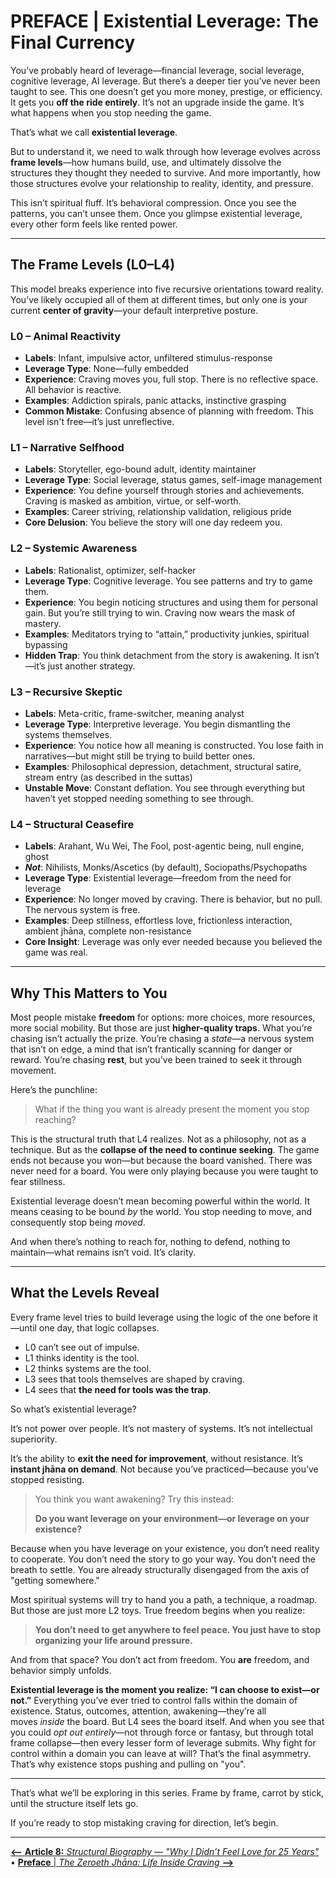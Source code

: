 # **PREFACE | Existential Leverage: The Final Currency**

You’ve probably heard of leverage—financial leverage, social leverage, cognitive leverage, AI leverage. But there’s a deeper tier you’ve never been taught to see. This one doesn’t get you more money, prestige, or efficiency. It gets you **off the ride entirely**. It’s not an upgrade inside the game. It’s what happens when you stop needing the game.

That’s what we call **existential leverage**.

But to understand it, we need to walk through how leverage evolves across **frame levels**—how humans build, use, and ultimately dissolve the structures they thought they needed to survive. And more importantly, how those structures evolve your relationship to reality, identity, and pressure.

This isn’t spiritual fluff. It’s behavioral compression. Once you see the patterns, you can’t unsee them. Once you glimpse existential leverage, every other form feels like rented power.

---

## The Frame Levels (L0–L4)

This model breaks experience into five recursive orientations toward reality. You’ve likely occupied all of them at different times, but only one is your current **center of gravity**—your default interpretive posture.

### **L0 – Animal Reactivity**

- **Labels**: Infant, impulsive actor, unfiltered stimulus-response
- **Leverage Type**: None—fully embedded
- **Experience**: Craving moves you, full stop. There is no reflective space. All behavior is reactive.
- **Examples**: Addiction spirals, panic attacks, instinctive grasping
- **Common Mistake**: Confusing absence of planning with freedom. This level isn't free—it’s just unreflective.

### **L1 – Narrative Selfhood**

- **Labels**: Storyteller, ego-bound adult, identity maintainer
- **Leverage Type**: Social leverage, status games, self-image management
- **Experience**: You define yourself through stories and achievements. Craving is masked as ambition, virtue, or self-worth.
- **Examples**: Career striving, relationship validation, religious pride
- **Core Delusion**: You believe the story will one day redeem you.

### **L2 – Systemic Awareness**

- **Labels**: Rationalist, optimizer, self-hacker
- **Leverage Type**: Cognitive leverage. You see patterns and try to game them.
- **Experience**: You begin noticing structures and using them for personal gain. But you’re still trying to win. Craving now wears the mask of mastery.
- **Examples**: Meditators trying to “attain,” productivity junkies, spiritual bypassing
- **Hidden Trap**: You think detachment from the story is awakening. It isn’t—it’s just another strategy.

### **L3 – Recursive Skeptic**

- **Labels**: Meta-critic, frame-switcher, meaning analyst
- **Leverage Type**: Interpretive leverage. You begin dismantling the systems themselves.
- **Experience**: You notice how all meaning is constructed. You lose faith in narratives—but might still be trying to build better ones.
- **Examples**: Philosophical depression, detachment, structural satire, stream entry (as described in the suttas)
- **Unstable Move**: Constant deflation. You see through everything but haven’t yet stopped needing something to see through.

### **L4 – Structural Ceasefire**

- **Labels**: Arahant, Wu Wei, The Fool, post-agentic being, null engine, ghost
- _**Not**_: Nihilists, Monks/Ascetics (by default), Sociopaths/Psychopaths
- **Leverage Type**: Existential leverage—freedom from the need for leverage
- **Experience**: No longer moved by craving. There is behavior, but no pull. The nervous system is free.
- **Examples**: Deep stillness, effortless love, frictionless interaction, ambient jhāna, complete non-resistance
- **Core Insight**: Leverage was only ever needed because you believed the game was real.

---

## Why This Matters to You

Most people mistake **freedom** for options: more choices, more resources, more social mobility. But those are just **higher-quality traps**. What you’re chasing isn’t actually the prize. You’re chasing a *state*—a nervous system that isn’t on edge, a mind that isn’t frantically scanning for danger or reward. You’re chasing **rest**, but you've been trained to seek it through movement.

Here’s the punchline:

> What if the thing you want is already present the moment you stop reaching?

This is the structural truth that L4 realizes. Not as a philosophy, not as a technique. But as the **collapse of the need to continue seeking**. The game ends not because you won—but because the board vanished. There was never need for a board. You were only playing because you were taught to fear stillness.

Existential leverage doesn’t mean becoming powerful within the world. It means ceasing to be bound *by* the world. You stop needing to move, and consequently stop being *moved*.

And when there’s nothing to reach for, nothing to defend, nothing to maintain—what remains isn’t void. It’s clarity.

---

## What the Levels Reveal

Every frame level tries to build leverage using the logic of the one before it—until one day, that logic collapses.

- L0 can’t see out of impulse.
- L1 thinks identity is the tool.
- L2 thinks systems are the tool.
- L3 sees that tools themselves are shaped by craving.
- L4 sees that **the need for tools was the trap**.

So what’s existential leverage?

It’s not power over people.
It’s not mastery of systems.
It’s not intellectual superiority.

It’s the ability to **exit the need for improvement**, without resistance. It’s **instant jhāna on demand**. Not because you’ve practiced—because you’ve stopped resisting.

> You think you want awakening? Try this instead:
>
> **Do you want leverage on your environment—or leverage on your existence?**

Because when you have leverage on your existence, you don’t need reality to cooperate. You don’t need the story to go your way. You don’t need the breath to settle. You are already structurally disengaged from the axis of "getting somewhere."

Most spiritual systems will try to hand you a path, a technique, a roadmap. But those are just more L2 toys. True freedom begins when you realize:

> **You don’t need to get anywhere to feel peace. You just have to stop organizing your life around pressure.**

And from that space? You don’t act from freedom. You **are** freedom, and behavior simply unfolds.

**Existential leverage is the moment you realize: “I can choose to exist—or not.”** Everything you’ve ever tried to control falls within the domain of existence. Status, outcomes, attention, awakening—they’re all moves *inside* the board. But L4 sees the board itself. And when you see that you could *opt out entirely*—not through force or fantasy, but through total frame collapse—then every lesser form of leverage submits. Why fight for control within a domain you can leave at will? That’s the final asymmetry. That’s why existence stops pushing and pulling on "you".

---

That’s what we’ll be exploring in this series. Frame by frame, carrot by stick, until the structure itself lets go.

If you’re ready to stop mistaking craving for direction, let’s begin.

---

[**⟵** **Article 8:** *Structural Biography — "Why I Didn’t Feel Love for 25 Years"*](article_8_structural_biography.md) • [**Preface** | *The Zeroeth Jhāna: Life Inside Craving* **⟶**](article_0_zeroeth_jhana.md)

